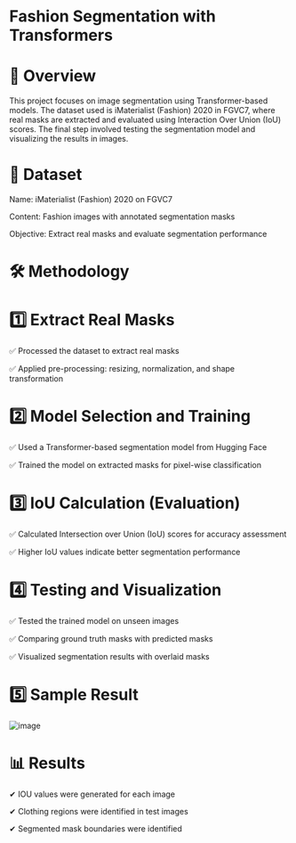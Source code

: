 # Fashion Segmentation with Transformers

# 📝 Overview

This project focuses on image segmentation using Transformer-based models. The dataset used is iMaterialist (Fashion) 2020 in FGVC7, where real masks are extracted and evaluated using Interaction Over Union (IoU) scores. The final step involved testing the segmentation model and visualizing the results in images.

# 📂 Dataset

Name: iMaterialist (Fashion) 2020 on FGVC7

Content: Fashion images with annotated segmentation masks

Objective: Extract real masks and evaluate segmentation performance

# 🛠 Methodology

# 1️⃣ Extract Real Masks

✅ Processed the dataset to extract real masks

✅ Applied pre-processing: resizing, normalization, and shape transformation

# 2️⃣ Model Selection and Training

✅ Used a Transformer-based segmentation model from Hugging Face

✅ Trained the model on extracted masks for pixel-wise classification

# 3️⃣ IoU Calculation (Evaluation)

✅ Calculated Intersection over Union (IoU) scores for accuracy assessment

✅ Higher IoU values ​​indicate better segmentation performance

# 4️⃣ Testing and Visualization

✅ Tested the trained model on unseen images

✅ Comparing ground truth masks with predicted masks

✅ Visualized segmentation results with overlaid masks

# 5️⃣  Sample Result

![image](https://github.com/user-attachments/assets/5ea12ae7-fbf7-4075-9c57-b8b2f520def0)




# 📊 Results

✔ IOU values ​​were generated for each image

✔ Clothing regions were identified in test images

✔ Segmented mask boundaries were identified
